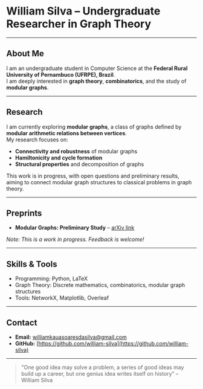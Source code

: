 # William Silva – Undergraduate Researcher in Graph Theory

---

## About Me
I am an undergraduate student in Computer Science at the **Federal Rural University of Pernambuco (UFRPE), Brazil**.  
I am deeply interested in **graph theory**, **combinatorics**, and the study of **modular graphs**.

---

## Research
I am currently exploring **modular graphs**, a class of graphs defined by **modular arithmetic relations between vertices**.  
My research focuses on:  

- **Connectivity and robustness** of modular graphs  
- **Hamiltonicity and cycle formation**  
- **Structural properties** and decomposition of graphs  

This work is in progress, with open questions and preliminary results, aiming to connect modular graph structures to classical problems in graph theory.

---

## Preprints
- **Modular Graphs: Preliminary Study** – [arXiv link]()

*Note: This is a work in progress. Feedback is welcome!*

---

## Skills & Tools
- Programming: Python, LaTeX  
- Graph Theory: Discrete mathematics, combinatorics, modular graph structures  
- Tools: NetworkX, Matplotlib, Overleaf

---

## Contact
- **Email:** williamkauasoaresdasilva@gmail.com
- **GitHub:** [https://github.com/william-silva](https://github.com/william-silva)  

---

> "One good idea may solve a problem, a series of good ideas may build up a career, but one genius idea writes itself on history" – William Silva
